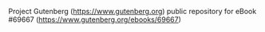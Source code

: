 Project Gutenberg (https://www.gutenberg.org) public repository for
eBook #69667 (https://www.gutenberg.org/ebooks/69667)
